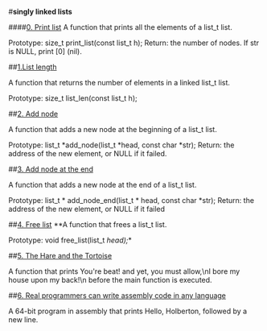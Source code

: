 #**singly linked lists**

####[0. Print list](url)
A function that prints all the elements of a list_t list.

Prototype: size_t print_list(const list_t h);
Return: the number of nodes.
If str is NULL, print [0] (nil).

##[1.List length](url)

A function that returns the number of elements in a linked list_t list.

Prototype: size_t list_len(const list_t h);

##[2. Add node](url)

A function that adds a new node at the beginning of a list_t list.

Prototype: list_t *add_node(list_t *head, const char *str);
Return: the address of the new element, or NULL if it failed.


##[3. Add node at the end](url)

A function that adds a new node at the end of a list_t list.

Prototype: list_t * add_node_end(list_t * head, const char *str);
Return: the address of the new element, or NULL if it failed


##[4. Free list](url)
**A function that frees a list_t list.

Prototype: void free_list(list_t *head);**

##[5. The Hare and the Tortoise](url)

A function that prints You're beat! and yet, you must allow,\nI bore my house upon my back!\n before the main function is executed.

##[6. Real programmers can write assembly code in any language](url)

A 64-bit program in assembly that prints Hello, Holberton, followed by a new line.
